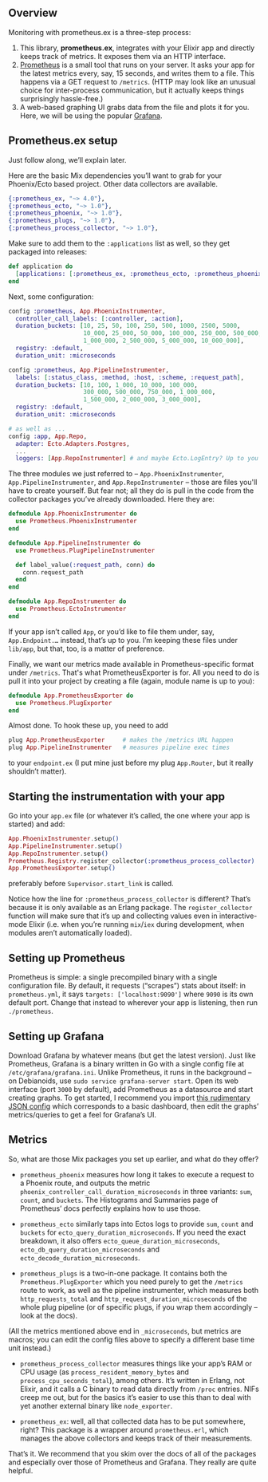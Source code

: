 ## Overview

Monitoring with prometheus.ex is a three-step process:

1. This library, **prometheus.ex**, integrates with your Elixir app and directly keeps track of metrics. It exposes them via an HTTP interface.
2. [Prometheus](http://prometheus.io/) is a small tool that runs on your server. It asks your app for the latest metrics every, say, 15 seconds, and writes them to a file. This happens via a GET request to `/metrics`.
   (HTTP may look like an unusual choice for inter-process communication, but it actually keeps things surprisingly hassle-free.)
3. A web-based graphing UI grabs data from the file and plots it for you. Here, we will be using the popular [Grafana](https://grafana.com/).


## Prometheus.ex setup

Just follow along, we’ll explain later.

Here are the basic Mix dependencies you’ll want to grab for your Phoenix/Ecto based project.
Other data collectors are available.

```elixir
{:prometheus_ex, "~> 4.0"},
{:prometheus_ecto, "~> 1.0"},
{:prometheus_phoenix, "~> 1.0"},
{:prometheus_plugs, "~> 1.0"},
{:prometheus_process_collector, "~> 1.0"},
```

Make sure to add them to the `:applications` list as well, so they get packaged into releases:

```elixir
def application do
  [applications: [:prometheus_ex, :prometheus_ecto, :prometheus_phoenix, :prometheus_plugs, :prometheus_process_collector]]
end
```

Next, some configuration:

```elixir
config :prometheus, App.PhoenixInstrumenter,
  controller_call_labels: [:controller, :action],
  duration_buckets: [10, 25, 50, 100, 250, 500, 1000, 2500, 5000,
                     10_000, 25_000, 50_000, 100_000, 250_000, 500_000,
                     1_000_000, 2_500_000, 5_000_000, 10_000_000],
  registry: :default,
  duration_unit: :microseconds

config :prometheus, App.PipelineInstrumenter,
  labels: [:status_class, :method, :host, :scheme, :request_path],
  duration_buckets: [10, 100, 1_000, 10_000, 100_000,
                     300_000, 500_000, 750_000, 1_000_000,
                     1_500_000, 2_000_000, 3_000_000],
  registry: :default,
  duration_unit: :microseconds

# as well as ...
config :app, App.Repo,
  adapter: Ecto.Adapters.Postgres,
  ...
  loggers: [App.RepoInstrumenter] # and maybe Ecto.LogEntry? Up to you
```

The three modules we just referred to – `App.PhoenixInstrumenter`, `App.PipelineInstrumenter`, and `App.RepoInstrumenter` – those are files you'll have to create yourself.
But fear not; all they do is pull in the code from the collector packages you’ve already downloaded. Here they are:

```elixir
defmodule App.PhoenixInstrumenter do
  use Prometheus.PhoenixInstrumenter
end
```

```elixir
defmodule App.PipelineInstrumenter do
  use Prometheus.PlugPipelineInstrumenter

  def label_value(:request_path, conn) do
    conn.request_path
  end
end
```

```elixir
defmodule App.RepoInstrumenter do
  use Prometheus.EctoInstrumenter
end
```

If your app isn’t called `App`, or you’d like to file them under, say, `App.Endpoint.…` instead, that’s up to you. I’m keeping these files under `lib/app`, but that, too, is a matter of preference.

Finally, we want our metrics made available in Prometheus-specific format under `/metrics`. That's what PrometheusExporter is for. All you need to do is pull it into your project by creating a file (again, module name is up to you):

```elixir
defmodule App.PrometheusExporter do
  use Prometheus.PlugExporter
end
```

Almost done. To hook these up, you need to add

```elixir
plug App.PrometheusExporter     # makes the /metrics URL happen
plug App.PipelineInstrumenter   # measures pipeline exec times
```

to your `endpoint.ex` (I put mine just before my plug `App.Router`, but it really shouldn’t matter).

## Starting the instrumentation with your app

Go into your `app.ex` file (or whatever it’s called, the one where your app is started) and add:

```elixir
App.PhoenixInstrumenter.setup()
App.PipelineInstrumenter.setup()
App.RepoInstrumenter.setup()
Prometheus.Registry.register_collector(:prometheus_process_collector)
App.PrometheusExporter.setup()
```

preferably before `Supervisor.start_link` is called.

Notice how the line for `:prometheus_process_collector` is different? That’s because it is only available as an Erlang package. The `register_collector` function will make sure that it’s up and collecting values even in interactive-mode Elixir (i.e. when you’re running `mix`/`iex` during development, when modules aren’t automatically loaded).

## Setting up Prometheus

Prometheus is simple: a single precompiled binary with a single configuration file.
By default, it requests (“scrapes”) stats about itself: in `prometheus.yml`, it says `targets: ['localhost:9090']` where `9090` is its own default port. Change that instead to wherever your app is listening, then run `./prometheus`.

## Setting up Grafana

Download Grafana by whatever means (but get the latest version). Just like Prometheus, Grafana is a binary written in Go with a single config file at `/etc/grafana/grafana.ini`. Unlike Prometheus, it runs in the background – on Debianoids, use `sudo service grafana-server start`. Open its web interface (port `3000` by default), add Prometheus as a datasource and start creating graphs. To get started, I recommend you import [this rudimentary JSON config](https://gist.github.com/skosch/415b86ef6a87e3dc102d7f72669bfb1b) which corresponds to a basic dashboard, then edit the graphs’ metrics/queries to get a feel for Grafana’s UI.

## Metrics

So, what are those Mix packages you set up earlier, and what do they offer?

* `prometheus_phoenix` measures how long it takes to execute a request to a Phoenix route, and outputs the metric `phoenix_controller_call_duration_microseconds` in three variants: `sum`, `count`, and `buckets`. The Histograms and Summaries page of Prometheus’ docs perfectly explains how to use those.

* `prometheus_ecto` similarly taps into Ectos logs to provide `sum`, `count` and `buckets` for `ecto_query_duration_microseconds`. If you need the exact breakdown, it also offers `ecto_queue_duration_microseconds`, `ecto_db_query_duration_microseconds` and `ecto_decode_duration_microseconds`.

* `prometheus_plugs` is a two-in-one package. It contains both the `Prometheus.PlugExporter` which you need purely to get the `/metrics` route to work, as well as the pipeline instrumenter, which measures both `http_requests_total` and `http_request_duration_microseconds` of the whole plug pipeline (or of specific plugs, if you wrap them accordingly – look at the docs).

(All the metrics mentioned above end in `_microseconds`, but metrics are macros; you can edit the config files above to specify a different base time unit instead.)

* `prometheus_process_collector` measures things like your app’s RAM or CPU usage (as `process_resident_memory_bytes` and `process_cpu_seconds_total`), among others. It’s written in Erlang, not Elixir, and it calls a C binary to read data directly from `/proc` entries. NIFs creep me out, but for the basics it’s easier to use this than to deal with yet another external binary like `node_exporter`.

* `prometheus_ex`: well, all that collected data has to be put somewhere, right? This package is a wrapper around `prometheus.erl`, which manages the above collectors and keeps track of their measurements.

That’s it. We recommend that you skim over the docs of all of the packages and especially over those of Prometheus and Grafana. They really are quite helpful.
